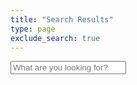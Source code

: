 ```yaml
---
title: "Search Results"
type: page
exclude_search: true
---
```

<script src="https://unpkg.com/lunr/lunr.js"></script>
<script src="/search.js"></script>

<div>
  <input id="search-input" type="text" placeholder="What are you looking for?" name="search-input" class="form-control">
</div>
<div id="search-results" class="container"></div>